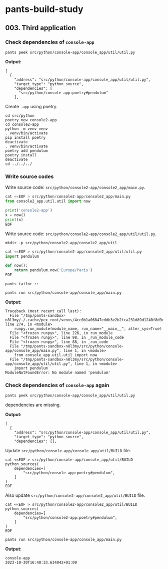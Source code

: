# pants-build-study

## 003. Third application

### Check dependencies of `console-app`

```shell
pants peek src/python/console-app/console_app/util/util.py
```

**Output:**
```
[
  {
    "address": "src/python/console-app/console_app/util/util.py",
    "target_type": "python_source",
    "dependencies": [
      "src/python/console-app:poetry#pendulum"
    ],
```

Create `-app` using poetry.

```shell
cd src/python
poetry new console2-app
cd console2-app
python -m venv venv
. venv/bin/activate
pip install poetry
deactivate
. venv/bin/activate
poetry add pendulum
poetry install
deactivate
cd ../../../
```

### Write source codes

Write source code: `src/python/console2-app/console2_app/main.py`.

```python
cat <<EOF > src/python/console2-app/console2_app/main.py
from console2_app.util.util import now

print('console2-app')
x = now()
print(x)
EOF
```

Write source code: `src/python/console2-app/console2_app/util/util.py`.

```shell
mkdir -p src/python/console2-app/console2_app/util
```

```python
cat <<EOF > src/python/console2-app/console2_app/util/util.py
import pendulum

def now():
    return pendulum.now('Europe/Paris')
EOF
```


```shell
pants tailor ::
```

```
pants run src/python/console-app/console_app/main.py
```

**Output:**

```
Traceback (most recent call last):
  File "/tmp/pants-sandbox-n8l3my/./.cache/pex_root/venvs/4cc0b1a06847eddb3e2b2fca231d89d1240f8d9d/dd50d8563c27f406491b760155d53072745cd67f/pex", line 274, in <module>
    runpy.run_module(module_name, run_name="__main__", alter_sys=True)
  File "<frozen runpy>", line 226, in run_module
  File "<frozen runpy>", line 98, in _run_module_code
  File "<frozen runpy>", line 88, in _run_code
  File "/tmp/pants-sandbox-n8l3my/src/python/console-app/console_app/main.py", line 1, in <module>
    from console_app.util.util import now
  File "/tmp/pants-sandbox-n8l3my/src/python/console-app/console_app/util/util.py", line 1, in <module>
    import pendulum
ModuleNotFoundError: No module named 'pendulum'
```



### Check dependencies of `console-app` again

```shell
pants peek src/python/console-app/console_app/util/util.py
```

dependencies are missing.

**Output:**
```
[
  {
    "address": "src/python/console-app/console_app/util/util.py",
    "target_type": "python_source",
    "dependencies": [],
```

Update `src/python/console-app/console_app/util/BUILD` file.

```shell
cat <<EOF > src/python/console-app/console_app/util/BUILD
python_sources(
    dependencies=[
        "src/python/console-app:poetry#pendulum",
    ]
)
EOF
```

Also update `src/python/console2-app/console2_app/util/BUILD` file.

```
cat <<EOF > src/python/console2-app/console2_app/util/BUILD
python_sources(
    dependencies=[
        "src/python/console2-app:poetry#pendulum",
    ]
)
EOF
```



```
pants run src/python/console-app/console_app/main.py
```

**Output:**

```
console-app
2023-10-30T16:40:33.634042+01:00
```
